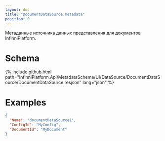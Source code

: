 ```yaml
---
layout: doc
title: "DocumentDataSource.metadata"
position: 0
---
```


Метаданные источника данных представления для документов InfinniPlatform.

# Schema

{% include github.html path="InfinniPlatform.Api/MetadataSchema/UI/DataSource/DocumentDataSource/DocumentDataSource.resjson" lang="json" %}

# Examples

```json
{
  "Name": "documentDataSource1",
  "ConfigId": "MyConfig",
  "DocumentId": "MyDocument"
}
```
